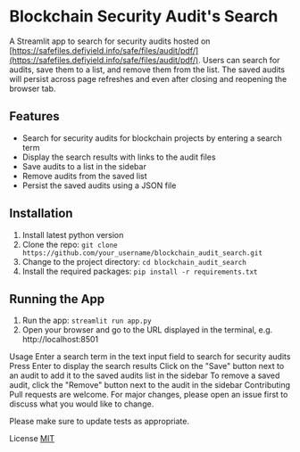 # Blockchain Security Audit's Search

A Streamlit app to search for security audits hosted on [https://safefiles.defiyield.info/safe/files/audit/pdf/](https://safefiles.defiyield.info/safe/files/audit/pdf/). Users can search for audits, save them to a list, and remove them from the list. The saved audits will persist across page refreshes and even after closing and reopening the browser tab.

## Features

- Search for security audits for blockchain projects by entering a search term
- Display the search results with links to the audit files
- Save audits to a list in the sidebar
- Remove audits from the saved list
- Persist the saved audits using a JSON file

## Installation

1. Install latest python version
2. Clone the repo: `git clone https://github.com/your_username/blockchain_audit_search.git`
3. Change to the project directory: `cd blockchain_audit_search`
4. Install the required packages: `pip install -r requirements.txt`

## Running the App

1. Run the app: `streamlit run app.py`
2. Open your browser and go to the URL displayed in the terminal, e.g. http://localhost:8501

Usage
Enter a search term in the text input field to search for security audits
Press Enter to display the search results
Click on the "Save" button next to an audit to add it to the saved audits list in the sidebar
To remove a saved audit, click the "Remove" button next to the audit in the sidebar
Contributing
Pull requests are welcome. For major changes, please open an issue first to discuss what you would like to change.

Please make sure to update tests as appropriate.

License
[MIT](https://choosealicense.com/licenses/mit/)
